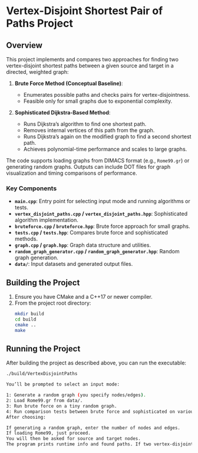 # Vertex-Disjoint Shortest Pair of Paths Project

## Overview
This project implements and compares two approaches for finding two vertex-disjoint shortest paths between a given source and target in a directed, weighted graph:

1. **Brute Force Method (Conceptual Baseline)**:
   - Enumerates possible paths and checks pairs for vertex-disjointness.
   - Feasible only for small graphs due to exponential complexity.

2. **Sophisticated Dijkstra-Based Method**:
   - Runs Dijkstra’s algorithm to find one shortest path.
   - Removes internal vertices of this path from the graph.
   - Runs Dijkstra’s again on the modified graph to find a second shortest path.
   - Achieves polynomial-time performance and scales to large graphs.

The code supports loading graphs from DIMACS format (e.g., `Rome99.gr`) or generating random graphs. Outputs can include DOT files for graph visualization and timing comparisons of performance.


### Key Components
- **`main.cpp`**: Entry point for selecting input mode and running algorithms or tests.
- **`vertex_disjoint_paths.cpp` / `vertex_disjoint_paths.hpp`**: Sophisticated algorithm implementation.
- **`bruteforce.cpp` / `bruteforce.hpp`**: Brute force approach for small graphs.
- **`tests.cpp` / `tests.hpp`**: Compares brute force and sophisticated methods.
- **`graph.cpp` / `graph.hpp`**: Graph data structure and utilities.
- **`random_graph_generator.cpp` / `random_graph_generator.hpp`**: Random graph generation.
- **`data/`**: Input datasets and generated output files.

## Building the Project
1. Ensure you have CMake and a C++17 or newer compiler.
2. From the project root directory:
   ```bash
   mkdir build
   cd build
   cmake ..
   make

## Running the Project

After building the project as described above, you can run the executable:

```bash
./build/VertexDisjointPaths

You’ll be prompted to select an input mode:

1: Generate a random graph (you specify nodes/edges).
2: Load Rome99.gr from data/.
3: Run brute force on a tiny random graph.
4: Run comparison tests between brute force and sophisticated on various sizes.
After choosing:

If generating a random graph, enter the number of nodes and edges.
If loading Rome99, just proceed.
You will then be asked for source and target nodes.
The program prints runtime info and found paths. If two vertex-disjoint paths are found, it prints their sequences and costs, and generates a graph.dot file.

